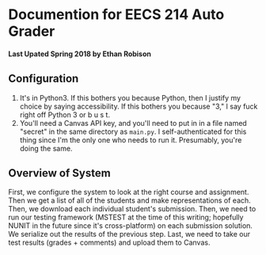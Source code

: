 # Documention for EECS 214 Auto Grader
#### Last Upated Spring 2018 by Ethan Robison

## Configuration
1. It's in Python3. If this bothers you because Python, then I justify my choice by saying accessibility. If this bothers you because "3," I say fuck right off Python 3 or b u s t.
2. You'll need a Canvas API key, and you'll need to put in in a file named "secret" in the same directory as `main.py`. I self-authenticated for this thing since I'm the only one who needs to run it. Presumably, you're doing the same.

## Overview of System

First, we configure the system to look at the right course and assignment.
Then we get a list of all of the students and make representations of each.
Then, we download each individual student's submission.
Then, we need to run our testing framework (MSTEST at the time of this writing; hopefully NUNIT in the future since it's cross-platform) on each submission solution.
We serialize out the results of the previous step.
Last, we need to take our test results (grades + comments) and upload them to Canvas. 
